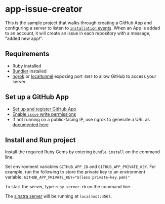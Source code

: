 # app-issue-creator

This is the sample project that walks through creating a GitHub App and configuring a server to listen to [`installation` events](https://developer.github.com/v3/activity/events/types/#installationevent). When an App is added to an account, it will create an issue in each repository with a message, "added new app!".

## Requirements

* Ruby installed
* [Bundler](http://bundler.io/) installed
* [ngrok](https://ngrok.com/) or [localtunnel](https://localtunnel.github.io/www/) exposing port `4567` to allow GitHub to access your server

## Set up a GitHub App

* [Set up and register GitHub App](https://developer.github.com/apps/building-integrations/setting-up-and-registering-github-apps/)
* [Enable `issue` write permissions](https://developer.github.com/v3/apps/permissions/#permission-on-issues)
* If not running on a public-facing IP, use ngrok to generate a URL as [documented here](https://developer.github.com/v3/guides/building-a-ci-server/#writing-your-server)

## Install and Run project

Install the required Ruby Gems by entering `bundle install` on the command line. 

Set environment variables `GITHUB_APP_ID` and `GITHUB_APP_PRIVATE_KEY`. For example, run the following to store the private key to an environment variable: `GITHUB_APP_PRIVATE_KEY="$(less private-key.pem)"`

To start the server, type `ruby server.rb` on the command line.

The [sinatra server](http://www.sinatrarb.com/) will be running at `localhost:4567`.

[basics of auth]: http://developer.github.com/guides/basics-of-authentication/
